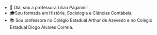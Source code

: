 - 👋 Olá, sou a professora Lilian Paganini!
- 🎓Sou formada em História, Sociologia e Ciências Contábeis.
- 📚 Sou professora no Colégio Estadual Arthur de Azevedo e no Colégio Estadual Diogo Álvares Correia.
